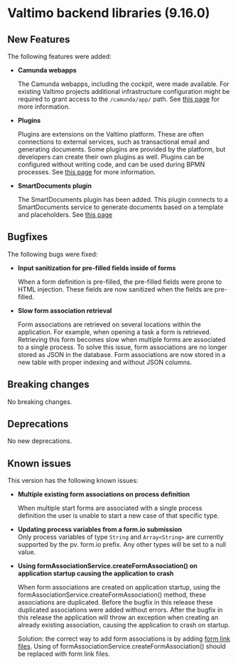 # Valtimo backend libraries (9.16.0)

## New Features

The following features were added:

*   **Camunda webapps**

    The Camunda webapps, including the cockpit, were made available. For existing Valtimo projects additional infrastructure configuration might be required to grant access to the `/camunda/app/` path. See [this page](../../../valtimo-implementation/modules/core/camunda-webapps.md) for more information.
*   **Plugins**

    Plugins are extensions on the Valtimo platform. These are often connections to external services, such as transactional email and generating documents. Some plugins are provided by the platform, but developers can create their own plugins as well. Plugins can be configured without writing code, and can be used during BPMN processes. See [this page](https://app.gitbook.com/s/bcArISKZtxWk4tKpZb9P/features/plugins) for more information.
*   **SmartDocuments plugin**

    The SmartDocuments plugin has been added. This plugin connects to a SmartDocuments service to generate documents based on a template and placeholders. See [this page](../../../fundamentals/architectural-overview/modules.md)

## Bugfixes

The following bugs were fixed:

*   **Input sanitization for pre-filled fields inside of forms**

    When a form definition is pre-filled, the pre-filled fields were prone to HTML injection. These fields are now sanitized when the fields are pre-filled.
*   **Slow form association retrieval**

    Form associations are retrieved on several locations within the application. For example, when opening a task a form is retrieved. Retrieving this form becomes slow when multiple forms are associated to a single process. To solve this issue, form associations are no longer stored as JSON in the database. Form associations are now stored in a new table with proper indexing and without JSON columns.

## Breaking changes

No breaking changes.

## Deprecations

No new deprecations.

## Known issues

This version has the following known issues:

*   **Multiple existing form associations on process definition**

    When multiple start forms are associated with a single process definition the user is unable to start a new case of that specific type.
* **Updating process variables from a form.io submission**\
  Only process variables of type `String` and `Array<String>` are currently supported by the pv. form.io prefix. Any other types will be set to a null value.
*   **Using formAssociationService.createFormAssociation() on application startup causing the application to crash**

    When form associations are created on application startup, using the formAssociationService.createFormAssociation() method, these associations are duplicated. Before the bugfix in this release these duplicated associations were added without errors. After the bugfix in this release the application will throw an exception when creating an already existing association, causing the application to crash on startup.

    Solution: the correct way to add form associations is by adding [form link files](../../../using-valtimo/form-link/configure-task.md). Using of formAssociationService.createFormAssociation() should be replaced with form link files.
